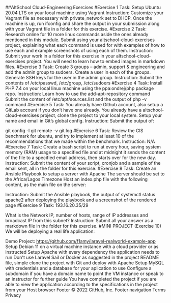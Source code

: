 ##AltSchool Cloud-Engineering Exercises
#Exercise 1
Task:
Setup Ubuntu 20.04 LTS on your local machine using Vagrant
Instruction: 
 Customize your Vagrant file as necessary with private_network set to DHCP.
 Once the machine is up, run ifconfig and share the output in your submission along with your Vagrant file in a folder for this exercise.
#Exercise 2
Task:
Research online for 10 more linux commands aside the ones already mentioned in this module. Submit using your altschool-cloud-exercises project, explaining what each command is used for with examples of how to use each and example screenshots of using each of them.
Instruction:
 Submit your work in a folder for this exercise in your altschool-cloud-exercises project. You will need to learn how to embed images in markdown files.
#Exercise 3
Task:
Create 3 groups – admin, support & engineering and add the admin group to sudoers.
Create a user in each of the groups.
Generate SSH keys for the user in the admin group.
Instruction:
 Submit the contents of /etc/passwd, /etc/group, /etc/sudoers
#Exercise 4
Task:
Install PHP 7.4 on your local linux machine using the ppa:ondrej/php package repo.
Instruction:
 Learn how to use the add-apt-repository command
 Submit the content of /etc/apt/sources.list and the output of php -v command
#Exercise 5
Task:
You already have Github account, also setup a GitLab account if you don’t have one already.
You already have a altschool-cloud-exercises project, clone the project to your local system.
Setup your name and email in Git’s global config.
Instruction:
Submit the output of:

 git config -l
 git remote -v
 git log
#Exercise 6
Task:
Review the CIS benchmark for ubuntu, and try to implement at least 10 of the recommendations that we made within the benchmark.
Instruction:
N/A
#Exercise 7
Task:
Create a bash script to run at every hour, saving system memory (RAM) usage to a specified file and at midnight it sends the content of the file to a specified email address, then starts over for the new day.
Instruction:
 Submit the content of your script, cronjob and a sample of the email sent, all in the folder for this exercise.
#Exercise 8
Task:
Create an Ansible Playbook to setup a server with Apache
The server should be set to the Africa/Lagos Timezone
Host an index.php file with the following content, as the main file on the server:
<?php
echo date("F d, Y h:i:s A e", time());
?>
Instruction:
 Submit the Ansible playbook, the output of systemctl status apache2 after deploying the playbook and a screenshot of the rendered page
#Exercise 9
Task:
193.16.20.35/29

What is the Network IP, number of hosts, range of IP addresses and broadcast IP from this subnet?
Instruction:
 Submit all your answer as a markdown file in the folder for this exercise.
#MINI PROJECT (Exercise 10)
We will be deploying a real life application:

Demo Project: https://github.com/f1amy/laravel-realworld-example-app
Setup Debian 11 on a virtual machine instance with a cloud provider or as instructed
Setup Apache with every dependency the application needs to run
Don't use Laravel Sail or Docker as suggested in the project README file, simple clone the project with Git and deploy with Apache
Setup MySQL with credentials and a database for your aplication to use
Configure a subdomain if you have a domain name to point the VM instance or speak to an instructor for further guide
You have completed the project if you are able to view the application according to the specifications in the project from your Host browser
Footer
© 2022 GitHub, Inc.
Footer navigation
Terms
Privacy

